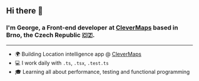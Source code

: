 ## Hi there 👋

### I'm George, a Front-end developer at [CleverMaps](https://www.clevermaps.io) based in Brno, the Czech Republic :czech_republic:.

------

- :earth_africa: Building Location intelligence app @ [CleverMaps](https://www.clevermaps.io)
- :computer: I work daily with `.ts`, `.tsx`, `.test.ts`
- :mortar_board: Learning all about performance, testing and functional programming 